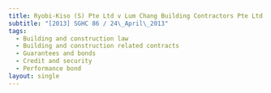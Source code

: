 ```yaml
---
title: Ryobi-Kiso (S) Pte Ltd v Lum Chang Building Contractors Pte Ltd and another
subtitle: "[2013] SGHC 86 / 24\_April\_2013"
tags:
  - Building and construction law
  - Building and construction related contracts
  - Guarantees and bonds
  - Credit and security
  - Performance bond
layout: single
---
```


